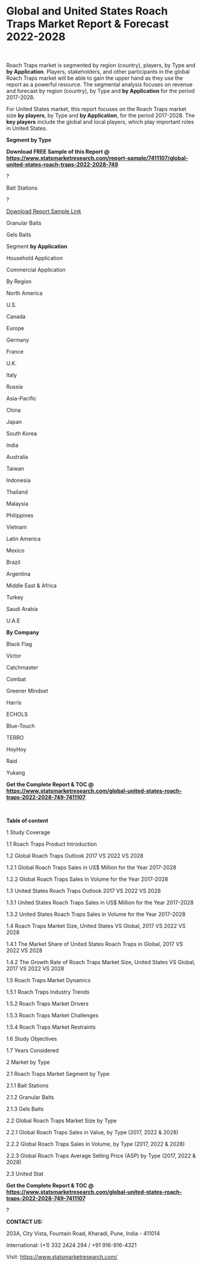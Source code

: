 <h1>Global and United States Roach Traps Market Report & Forecast 2022-2028</h1><br/><p>Roach Traps market is segmented by region (country), players, by Type and <strong>by Application</strong>. Players, stakeholders, and other participants in the global Roach Traps market will be able to gain the upper hand as they use the report as a powerful resource. The segmental analysis focuses on revenue and forecast by region (country), by Type and <strong>by Application</strong> for the period 2017-2028.</p>
 
 
 
 <p>For United States market, this report focuses on the Roach Traps market size <strong>by players</strong>, by Type and <strong>by Application</strong>, for the period 2017-2028. The <strong>key players</strong> include the global and local players, which play important roles in United States.</p>
 
 
 
 <p><strong>Segment by Type</strong></p>
 
 
 
 <div><b>Download FREE Sample of this Report @ <a href="https://www.statsmarketresearch.com/download-free-sample/7411107/global-united-states-roach-traps-2022-2028-749">https://www.statsmarketresearch.com/report-sample/7411107/global-united-states-roach-traps-2022-2028-749</a></b></div>
 
 
 
 <p>? </p>
 
 
 
 <p>Bait Stations</p>
 
 
 
 <p>? </p>
 
 
 
 <p><a href="https://www.statsmarketresearch.com/download-free-sample/7411107/global-united-states-roach-traps-2022-2028-749">Download Report Sample Link</a></p>
 
 
 
 <p>Granular Baits</p>
 
 
 
 <p>Gels Baits</p>
 
 
 
 <p>Segment <strong>by Application</strong></p>
 
 
 
 <p>Household Application</p>
 
 
 
 <p>Commercial Application</p>
 
 
 
 <p>By Region</p>
 
 
 
 <p>North America</p>
 
 
 
 <p>U.S.</p>
 
 
 
 <p>Canada</p>
 
 
 
 <p>Europe</p>
 
 
 
 <p>Germany</p>
 
 
 
 <p>France</p>
 
 
 
 <p>U.K.</p>
 
 
 
 <p>Italy</p>
 
 
 
 <p>Russia</p>
 
 
 
 <p>Asia-Pacific</p>
 
 
 
 <p>China</p>
 
 
 
 <p>Japan</p>
 
 
 
 <p>South Korea</p>
 
 
 
 <p>India</p>
 
 
 
 <p>Australia</p>
 
 
 
 <p>Taiwan</p>
 
 
 
 <p>Indonesia</p>
 
 
 
 <p>Thailand</p>
 
 
 
 <p>Malaysia</p>
 
 
 
 <p>Philippines</p>
 
 
 
 <p>Vietnam</p>
 
 
 
 <p>Latin America</p>
 
 
 
 <p>Mexico</p>
 
 
 
 <p>Brazil</p>
 
 
 
 <p>Argentina</p>
 
 
 
 <p>Middle East & Africa</p>
 
 
 
 <p>Turkey</p>
 
 
 
 <p>Saudi Arabia</p>
 
 
 
 <p>U.A.E</p>
 
 
 
 <p><strong>By Company</strong></p>
 
 
 
 <p>Black Flag</p>
 
 
 
 <p>Victor</p>
 
 
 
 <p>Catchmaster</p>
 
 
 
 <p>Combat</p>
 
 
 
 <p>Greener Mindset</p>
 
 
 
 <p>Harris</p>
 
 
 
 <p>ECHOLS</p>
 
 
 
 <p>Blue-Touch</p>
 
 
 
 <p>TERRO</p>
 
 
 
 <p>HoyHoy</p>
 
 
 
 <p>Raid</p>
 
 
 
 <p>Yukang</p>
 
 
 
 <div><b>Get the Complete Report & TOC @ <a href="https://www.statsmarketresearch.com/global-united-states-roach-traps-2022-2028-749-7411107">https://www.statsmarketresearch.com/global-united-states-roach-traps-2022-2028-749-7411107</a></b></div>
 
 
 
 <p><br />
 
 <b>Table of content</b></p>
 
 
 
 <p>1 Study Coverage<br />
 
 1.1 Roach Traps Product Introduction<br />
 
 1.2 Global Roach Traps Outlook 2017 VS 2022 VS 2028<br />
 
 1.2.1 Global Roach Traps Sales in US$ Million for the Year 2017-2028<br />
 
 1.2.2 Global Roach Traps Sales in Volume for the Year 2017-2028<br />
 
 1.3 United States Roach Traps Outlook 2017 VS 2022 VS 2028<br />
 
 1.3.1 United States Roach Traps Sales in US$ Million for the Year 2017-2028<br />
 
 1.3.2 United States Roach Traps Sales in Volume for the Year 2017-2028<br />
 
 1.4 Roach Traps Market Size, United States VS Global, 2017 VS 2022 VS 2028<br />
 
 1.4.1 The Market Share of United States Roach Traps in Global, 2017 VS 2022 VS 2028<br />
 
 1.4.2 The Growth Rate of Roach Traps Market Size, United States VS Global, 2017 VS 2022 VS 2028<br />
 
 1.5 Roach Traps Market Dynamics<br />
 
 1.5.1 Roach Traps Industry Trends<br />
 
 1.5.2 Roach Traps Market Drivers<br />
 
 1.5.3 Roach Traps Market Challenges<br />
 
 1.5.4 Roach Traps Market Restraints<br />
 
 1.6 Study Objectives<br />
 
 1.7 Years Considered<br />
 
 2 Market by Type<br />
 
 2.1 Roach Traps Market Segment by Type<br />
 
 2.1.1 Bait Stations<br />
 
 2.1.2 Granular Baits<br />
 
 2.1.3 Gels Baits<br />
 
 2.2 Global Roach Traps Market Size by Type<br />
 
 2.2.1 Global Roach Traps Sales in Value, by Type (2017, 2022 & 2028)<br />
 
 2.2.2 Global Roach Traps Sales in Volume, by Type (2017, 2022 & 2028)<br />
 
 2.2.3 Global Roach Traps Average Selling Price (ASP) by Type (2017, 2022 & 2028)<br />
 
 2.3 United Stat</p>
 
 
 
 <div><b>Get the Complete Report & TOC @ <a href="https://www.statsmarketresearch.com/global-united-states-roach-traps-2022-2028-749-7411107">https://www.statsmarketresearch.com/global-united-states-roach-traps-2022-2028-749-7411107</a></b></div>
 
 
 
 <p>? </p>
 
 
 
 <p><b>CONTACT US:</b><br />
 
 203A, City Vista, Fountain Road, Kharadi, Pune, India - 411014<br />
 
 International: (+1) 332 2424 294 / +91 916-916-4321<br />
 
 Visit: <a href="https://www.statsmarketresearch.com/">https://www.statsmarketresearch.com/</a></p>